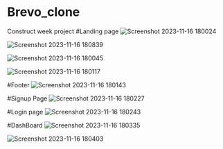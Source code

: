 # Brevo_clone

Construct week project
#Landing page 
![Screenshot 2023-11-16 180024](https://github.com/aman2282003/Brevo_clone/assets/131010086/1d9b7fba-1bf9-4b3d-886d-8a0951021b41)

![Screenshot 2023-11-16 180839](https://github.com/aman2282003/Brevo_clone/assets/131010086/06edc588-a4f4-4009-80f0-b379c56ce271)

![Screenshot 2023-11-16 180045](https://github.com/aman2282003/Brevo_clone/assets/131010086/61d87a41-c787-4cbd-8318-186c0dab9e0e)


![Screenshot 2023-11-16 180117](https://github.com/aman2282003/Brevo_clone/assets/131010086/69372fe6-9517-44f9-98e8-ba8022a6f42f)


#Footer
![Screenshot 2023-11-16 180143](https://github.com/aman2282003/Brevo_clone/assets/131010086/f95ca88f-6ef7-4c2b-9f0c-1f02b296639c)

#Signup Page
![Screenshot 2023-11-16 180227](https://github.com/aman2282003/Brevo_clone/assets/131010086/d363f09c-7d52-4d19-be44-03ed0ebf6adb)

#Login page
![Screenshot 2023-11-16 180243](https://github.com/aman2282003/Brevo_clone/assets/131010086/a850f2c6-efe5-4595-a3ec-e3824ea1bc76)

#DashBoard
![Screenshot 2023-11-16 180335](https://github.com/aman2282003/Brevo_clone/assets/131010086/50f1cf2e-7072-4d1e-84fe-dafd461dd5d1)

![Screenshot 2023-11-16 180403](https://github.com/aman2282003/Brevo_clone/assets/131010086/af985861-fc98-4055-a5e0-65ac06bf288a)
